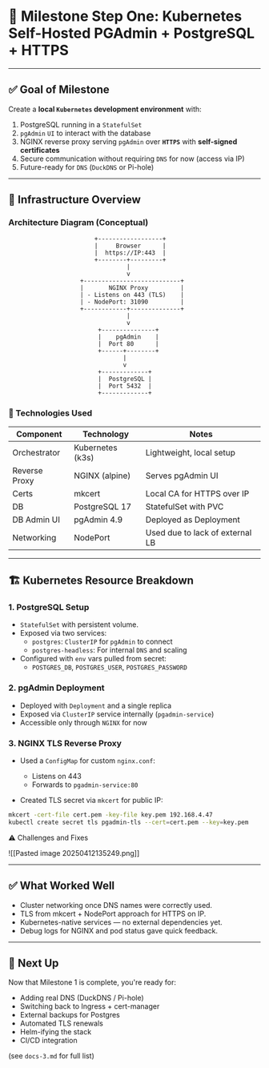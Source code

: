 # 📌 Milestone Step One: Kubernetes Self-Hosted PGAdmin + PostgreSQL + HTTPS

---

## ✅ Goal of Milestone

Create a **local `Kubernetes` development environment** with:

1. PostgreSQL running in a `StatefulSet`
2. `pgAdmin` `UI` to interact with the database
3. NGINX reverse proxy serving `pgAdmin` over **`HTTPS`** with **self-signed certificates**
4. Secure communication without requiring `DNS` for now (access via IP)
5. Future-ready for `DNS` (`DuckDNS` or Pi-hole)

---

## 🧱 Infrastructure Overview

### Architecture Diagram (Conceptual)

```text
                        +------------------+
                        |     Browser      |
                        |  https://IP:443  |
                        +--------+---------+
                                 |
                                 v
                    +---------------------------+
                    |       NGINX Proxy         |
                    | - Listens on 443 (TLS)    |
                    | - NodePort: 31090         |
                    +------------+--------------+
                                 |
                                 v
                         +---------------+
                         |    pgAdmin    |
                         |  Port 80      |
                         +------+--------+
                                |
                                v
                         +-------------+
                         |  PostgreSQL |
                         |  Port 5432  |
                         +-------------+
```


### 🔧 Technologies Used

| Component     | Technology       | Notes                           |
| ------------- | ---------------- | ------------------------------- |
| Orchestrator  | Kubernetes (k3s) | Lightweight, local setup        |
| Reverse Proxy | NGINX (alpine)   | Serves pgAdmin UI               |
| Certs         | mkcert           | Local CA for HTTPS over IP      |
| DB            | PostgreSQL 17    | StatefulSet with PVC            |
| DB Admin UI   | pgAdmin 4.9      | Deployed as Deployment          |
| Networking    | NodePort         | Used due to lack of external LB |

---

## 🏗️ Kubernetes Resource Breakdown

### 1. PostgreSQL Setup

- `StatefulSet` with persistent volume.
- Exposed via two services:
    - `postgres`: `ClusterIP` for `pgAdmin` to connect
    - `postgres-headless`: For internal `DNS` and scaling
- Configured with `env` vars pulled from secret:
    - `POSTGRES_DB`, `POSTGRES_USER`, `POSTGRES_PASSWORD`

### 2. pgAdmin Deployment

- Deployed with `Deployment` and a single replica
- Exposed via `ClusterIP` service internally (`pgadmin-service`)
- Accessible only through `NGINX` for now

### 3. NGINX TLS Reverse Proxy

- Used a `ConfigMap` for custom `nginx.conf`:
    - Listens on 443
    - Forwards to `pgadmin-service:80`


- Created TLS secret via `mkcert` for public IP:

```bash
mkcert -cert-file cert.pem -key-file key.pem 192.168.4.47
kubectl create secret tls pgadmin-tls --cert=cert.pem --key=key.pem
```

⚠️ Challenges and Fixes

![[Pasted image 20250412135249.png]]

---

## ✅ What Worked Well

- Cluster networking once DNS names were correctly used.
- TLS from mkcert + NodePort approach for HTTPS on IP.
- Kubernetes-native services — no external dependencies yet.
- Debug logs for NGINX and pod status gave quick feedback.

---
## 📁 Next Up

Now that Milestone 1 is complete, you're ready for:

- Adding real DNS (DuckDNS / Pi-hole)    
- Switching back to Ingress + cert-manager
- External backups for Postgres
- Automated TLS renewals
- Helm-ifying the stack
- CI/CD integration

(see `docs-3.md` for full list)